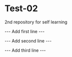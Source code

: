 # Test-02

2nd repository for self learning

--- Add first line ---

--- Add second line ---

--- Add third line ---

